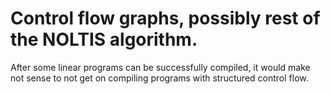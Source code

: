 # Control flow graphs, possibly rest of the NOLTIS algorithm.

After some linear programs can be successfully compiled, it would make not sense to not get on compiling programs with structured control flow.
